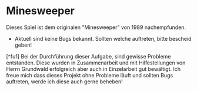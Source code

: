 # Minesweeper

Dieses Spiel ist dem originalen "Minesweeper" von 1989 nachempfunden.

- Aktuell sind keine Bugs bekannt. Sollten welche auftreten, bitte bescheid geben!

[^fu1] Bei der Durchführung dieser Aufgabe, sind gewisse Probleme entstanden. Diese wurden in Zusammenarbeit und mit Hilfestellungen von Herrn Grundwald erfolgreich aber auch in Einzelarbeit gut bewältigt. Ich freue mich dass dieses Projekt ohne Probleme läuft und sollten Bugs auftreten, werde ich diese auch gerne beheben!
